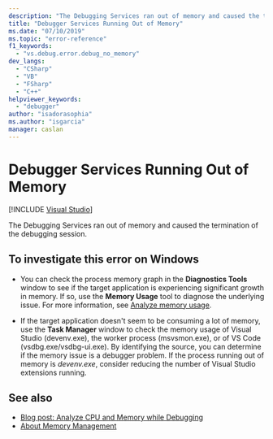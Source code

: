 ```yaml
---
description: "The Debugging Services ran out of memory and caused the termination of the debugging session."
title: "Debugger Services Running Out of Memory"
ms.date: "07/10/2019"
ms.topic: "error-reference"
f1_keywords:
  - "vs.debug.error.debug_no_memory"
dev_langs:
  - "CSharp"
  - "VB"
  - "FSharp"
  - "C++"
helpviewer_keywords:
  - "debugger"
author: "isadorasophia"
ms.author: "isgarcia"
manager: caslan
---
```

# Debugger Services Running Out of Memory

 [!INCLUDE [Visual Studio](~/includes/applies-to-version/vs-windows-only.md)]

The Debugging Services ran out of memory and caused the termination of the debugging session.

## To investigate this error on Windows

- You can check the process memory graph in the **Diagnostics Tools** window to see if the target application is experiencing significant growth in memory. If so, use the **Memory Usage** tool to diagnose the underlying issue. For more information, see [Analyze memory usage](../profiling/memory-usage.md).

- If the target application doesn't seem to be consuming a lot of memory, use the **Task Manager** window to check the memory usage of Visual Studio (devenv.exe), the worker process (msvsmon.exe), or of VS Code (vsdbg.exe/vsdbg-ui.exe). By identifying the source, you can determine if the memory issue is a debugger problem. If the process running out of memory is *devenv.exe*, consider reducing the number of Visual Studio extensions running.

## See also

- [Blog post: Analyze CPU and Memory while Debugging](https://devblogs.microsoft.com/visualstudio/analyze-cpu-memory-while-debugging/)
- [About Memory Management](/windows/win32/memory/about-memory-management)

